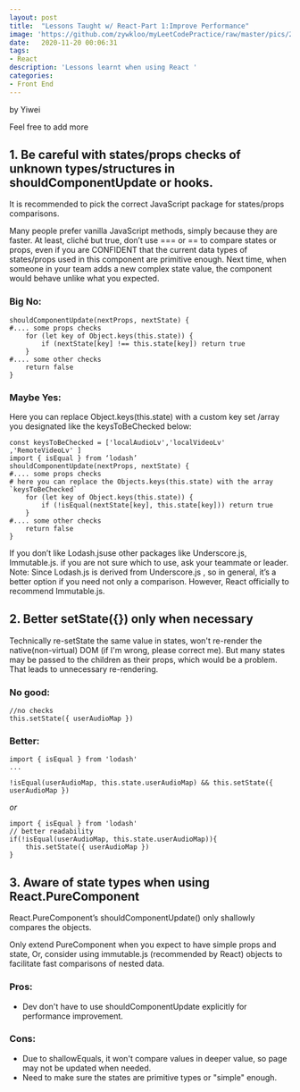 ```yaml
---
layout: post
title:  "Lessons Taught w/ React-Part 1:Improve Performance"
image: 'https://github.com/zywkloo/myLeetCodePractice/raw/master/pics/2019Git.png'
date:   2020-11-20 00:06:31
tags:
- React
description: 'Lessons learnt when using React '
categories:
- Front End
---
```

	
 by Yiwei

 Feel free to add more

## 1. Be careful with states/props checks of unknown types/structures in shouldComponentUpdate or hooks.

It is recommended to pick the correct JavaScript package for states/props comparisons.

Many people prefer vanilla JavaScript methods, simply because they are faster. At least, cliché but true, don’t use === or == to compare states or props, even if you are CONFIDENT that the current data types of states/props used in this component are primitive enough. Next time, when someone in your team adds a new complex state value, the component would behave unlike what you expected.

### Big No:
```
shouldComponentUpdate(nextProps, nextState) {
#.... some props checks
    for (let key of Object.keys(this.state)) {
        if (nextState[key] !== this.state[key]) return true
    }
#.... some other checks
    return false
}
```
### Maybe Yes:
Here you can replace Object.keys(this.state) with a custom key set /array you designated like the keysToBeChecked below:
```
const keysToBeChecked = ['localAudioLv','localVideoLv' ,'RemoteVideoLv' ]
import { isEqual } from ‘lodash’
shouldComponentUpdate(nextProps, nextState) {
#.... some props checks
# here you can replace the Objects.keys(this.state) with the array `keysToBeChecked`
    for (let key of Object.keys(this.state)) {
        if (!isEqual(nextState[key], this.state[key])) return true
    }
#.... some other checks
    return false
}
```
If you don’t like Lodash.jsuse other packages like Underscore.js, Immutable.js. if you are not sure which to use, ask your teammate or leader.
Note: Since Lodash.js is derived from Underscore.js , so in general, it’s a better option if you need not only a comparison. However, React officially to recommend Immutable.js.



## 2.  Better setState({}) only when necessary
Technically re-setState the same value in states, won't re-render the native(non-virtual) DOM 
(if I'm wrong, please correct me).
But many states may be passed to the children as their props, which would be a problem. That leads to unnecessary re-rendering.
   
### No good:
  ```
//no checks  
this.setState({ userAudioMap })
   ```
		   
### Better:    
  ```
import { isEqual } from 'lodash' 
...

!isEqual(userAudioMap, this.state.userAudioMap) && this.setState({ userAudioMap })
```

 _or_
  
```
import { isEqual } from 'lodash' 
// better readability
if(!isEqual(userAudioMap, this.state.userAudioMap)){
	this.setState({ userAudioMap }) 
}
 ```

## 3. Aware of state types when using React.PureComponent

React.PureComponent’s shouldComponentUpdate() only shallowly compares the objects.
	
Only extend PureComponent when you expect to have simple props and state, Or, consider using immutable.js (recommended by React) objects to facilitate fast comparisons of nested data.


### Pros:
* Dev don't have to use shouldComponentUpdate explicitly for performance improvement.

### Cons:	
* Due to shallowEquals, it won't compare values in deeper value, so page may not be updated when needed.
* Need to make sure the states are primitive types or "simple" enough.




